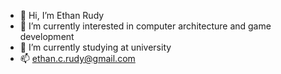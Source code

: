 - 👋 Hi, I’m Ethan Rudy
- 👀 I’m currently interested in computer architecture and game development
- 🌱 I’m currently studying at university
- 📫 ethan.c.rudy@gmail.com

<!---
EthanRudy1/EthanRudy1 is a ✨ special ✨ repository because its `README.md` (this file) appears on your GitHub profile.
You can click the Preview link to take a look at your changes.
--->
